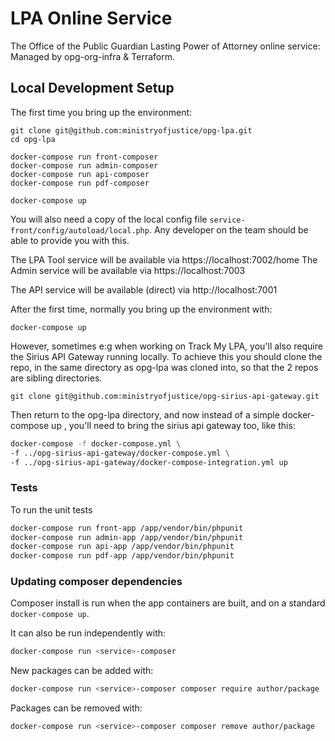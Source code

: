 # LPA Online Service
The Office of the Public Guardian Lasting Power of Attorney online service: Managed by opg-org-infra &amp; Terraform.


## Local Development Setup
The first time you bring up the environment:

```
git clone git@github.com:ministryofjustice/opg-lpa.git
cd opg-lpa

docker-compose run front-composer
docker-compose run admin-composer
docker-compose run api-composer
docker-compose run pdf-composer

docker-compose up
```

You will also need a copy of the local config file `service-front/config/autoload/local.php`. Any developer on the team
should be able to provide you with this.


The LPA Tool service will be available via https://localhost:7002/home
The Admin service will be available via https://localhost:7003

The API service will be available (direct) via http://localhost:7001

After the first time, normally you bring up the environment with:
```
docker-compose up
```

However, sometimes e:g when working on Track My LPA, you'll also require the Sirius API Gateway running locally. To achieve this you should clone the repo, in the same directory as opg-lpa was cloned into, so that the 2 repos are sibling directories.

```
git clone git@github.com:ministryofjustice/opg-sirius-api-gateway.git
```

Then return to the opg-lpa directory, and now instead of a simple docker-compose up , you'll need to bring the sirius api gateway too, like this:
```bash
docker-compose -f docker-compose.yml \
-f ../opg-sirius-api-gateway/docker-compose.yml \
-f ../opg-sirius-api-gateway/docker-compose-integration.yml up
```


### Tests

To run the unit tests
```bash
docker-compose run front-app /app/vendor/bin/phpunit
docker-compose run admin-app /app/vendor/bin/phpunit
docker-compose run api-app /app/vendor/bin/phpunit
docker-compose run pdf-app /app/vendor/bin/phpunit
```

### Updating composer dependencies

Composer install is run when the app containers are built, and on a standard `docker-compose up`.

It can also be run independently with:
```bash
docker-compose run <service>-composer
```

New packages can be added with:
```bash
docker-compose run <service>-composer composer require author/package
```

Packages can be removed with:
```bash
docker-compose run <service>-composer composer remove author/package
```
